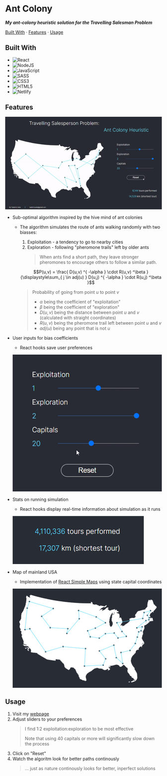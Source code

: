 # Ant Colony
***My ant-colony heuristic solution for the Travelling Salesman Problem***

[Built With](#built-with) · [Features](#features) ·  [Usage](#usage)

## Built With
<!-- Find more shield at https://github.com/Ileriayo/markdown-badges?tab=readme-ov-file -->
- ![React](https://img.shields.io/badge/react-%2320232a.svg?style=for-the-badge&logo=react&logoColor=%2361DAFB)
- ![NodeJS](https://img.shields.io/badge/node.js-6DA55F?style=for-the-badge&logo=node.js&logoColor=white)
- ![JavaScript](https://img.shields.io/badge/javascript-%23323330.svg?style=for-the-badge&logo=javascript&logoColor=%23F7DF1E)
- ![SASS](https://img.shields.io/badge/SASS-hotpink.svg?style=for-the-badge&logo=SASS&logoColor=white)
- ![CSS3](https://img.shields.io/badge/css3-%231572B6.svg?style=for-the-badge&logo=css3&logoColor=white)
- ![HTML5](https://img.shields.io/badge/html5-%23E34F26.svg?style=for-the-badge&logo=html5&logoColor=white)
- ![Netlify](https://img.shields.io/badge/netlify-%23000000.svg?style=for-the-badge&logo=netlify&logoColor=#00C7B7)

## Features
![website](/samples/20-capitals-iteration.gif)
- Sub-optimal algorithm inspired by the hive mind of ant colonies
  - The algorithm simulates the route of ants walking randomly with two biasses:
    1. Exploitation - a tendency to go to nearby cities
    2. Exploration - following "pheromone trails" left by older ants
        > When ants find a short path, they leave stronger pheromones to encourage others to follow a similar path.
    
    $$P(u,v) = \frac{ D(u,v) ^{ -\alpha } \cdot R(u,v) ^\beta }{\displaystyle\sum_{ j \in adj(u) } D(u,j) ^{ -\alpha } \cdot R(u,j) ^\beta }$$
    > Probability of going from point $u$ to point $v$
    > - $\alpha$ being the coefficient of "exploitation"
    > - $\beta$ being the coefficient of "exploration"
    > - $D(u,v)$ being the distance between point $u$ and $v$ (calculated with straight coordinates)
    > - $R(u,v)$ being the pheromone trail left between point $u$ and $v$
    > - $adj(u)$ being any point that is not $u$
- User inputs for bias coefficients
  - React hooks save user preferences
  
  ![inputs](/samples/inputs.gif)
- Stats on running simulation
  - React hooks display real-time information about simulation as it runs

  ![stats](/samples/stats.png)
- Map of mainland USA
  - Implementation of [React Simple Maps](https://www.react-simple-maps.io/) using state capital coordinates

  ![map](/samples/US-map.png)

## Usage
1. Visit my [webpage](https://antcolony.tadahiroueta.com/)
2. Adjust sliders to your preferences
    > I find 1:2 exploitation:exploration to be most effective
    >
    > Note that using 40 capitals or more will significantly slow down the process
3. Click on "Reset"
4. Watch the algoritm look for better paths continously
    > ... just as nature continously looks for better, inperfect solutions 

